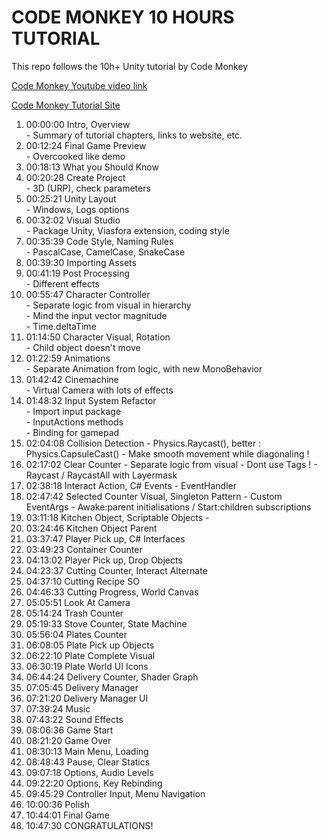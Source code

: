# CODE MONKEY 10 HOURS TUTORIAL

This repo follows the 10h+ Unity tutorial by Code Monkey

[Code Monkey Youtube video link](https://www.youtube.com/watch?v=AmGSEH7QcDg)

[Code Monkey Tutorial Site](https://unitycodemonkey.com/kitchenchaoscourse.php)

01.	00:00:00 Intro, Overview<br/>
			 - Summary of tutorial chapters, links to website, etc.
02.	00:12:24 Final Game Preview<br/>
			 - Overcooked like demo
03.	00:18:13 What you Should Know
04.	00:20:28 Create Project<br/>
			 - 3D (URP), check parameters
05.	00:25:21 Unity Layout<br/>
			 - Windows, Logs options
06.	00:32:02 Visual Studio<br/>
			 - Package Unity, Viasfora extension, coding style
07.	00:35:39 Code Style, Naming Rules<br/>
			 - PascalCase, CamelCase, SnakeCase
08.	00:39:30 Importing Assets
09.	00:41:19 Post Processing<br/>
			 - Different effects
10.	00:55:47 Character Controller<br/>
			 - Separate logic from visual in hierarchy<br/>
			 - Mind the input vector magnitude<br/>
			 - Time.deltaTime
11.	01:14:50 Character Visual, Rotation<br/>
			 - Child object doesn't move
12.	01:22:59 Animations<br/>
			 - Separate Animation from logic, with new MonoBehavior
13.	01:42:42 Cinemachine<br/>
			 - Virtual Camera with lots of effects
14.	01:48:32 Input System Refactor<br/>
			 - Import input package<br/>
			 - InputActions methods<br/>
			 - Binding for gamepad
15.	02:04:08 Collision Detection
			 - Physics.Raycast(), better : Physics.CapsuleCast() 
			 - Make smooth movement while diagonaling !
16.	02:17:02 Clear Counter
			 - Separate logic from visual
			 - Dont use Tags !
			 - Raycast / RaycastAll with Layermask
17.	02:38:18 Interact Action, C# Events
			 - EventHandler
18.	02:47:42 Selected Counter Visual, Singleton Pattern
			 - Custom EventArgs
			 - Awake:parent initialisations / Start:children subscriptions
19.	03:11:18 Kitchen Object, Scriptable Objects
			 -
20.	03:24:46 Kitchen Object Parent
21.	03:37:47 Player Pick up, C# Interfaces
22.	03:49:23 Container Counter
23.	04:13:02 Player Pick up, Drop Objects
24.	04:23:37 Cutting Counter, Interact Alternate
25.	04:37:10 Cutting Recipe SO
26.	04:46:33 Cutting Progress, World Canvas
27.	05:05:51 Look At Camera
28.	05:14:24 Trash Counter
29.	05:19:33 Stove Counter, State Machine
30.	05:56:04 Plates Counter
31.	06:08:05 Plate Pick up Objects
32.	06:22:10 Plate Complete Visual
33.	06:30:19 Plate World UI Icons
34.	06:44:24 Delivery Counter, Shader Graph
35.	07:05:45 Delivery Manager
36.	07:21:20 Delivery Manager UI
37.	07:39:24 Music
38.	07:43:22 Sound Effects
39.	08:06:36 Game Start
40.	08:21:20 Game Over
41.	08:30:13 Main Menu, Loading
42.	08:48:43 Pause, Clear Statics
43.	09:07:18 Options, Audio Levels
44.	09:22:20 Options, Key Rebinding
45.	09:45:29 Controller Input, Menu Navigation
46.	10:00:36 Polish
47.	10:44:01 Final Game
48.	10:47:30 CONGRATULATIONS!

